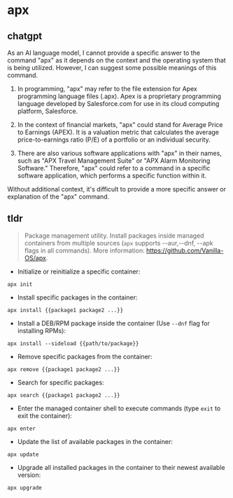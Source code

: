 # apx 
## chatgpt 
As an AI language model, I cannot provide a specific answer to the command "apx" as it depends on the context and the operating system that is being utilized. However, I can suggest some possible meanings of this command.

1. In programming, "apx" may refer to the file extension for Apex programming language files (.apx). Apex is a proprietary programming language developed by Salesforce.com for use in its cloud computing platform, Salesforce.

2. In the context of financial markets, "apx" could stand for Average Price to Earnings (APEX). It is a valuation metric that calculates the average price-to-earnings ratio (P/E) of a portfolio or an individual security.

3. There are also various software applications with "apx" in their names, such as "APX Travel Management Suite" or "APX Alarm Monitoring Software." Therefore, "apx" could refer to a command in a specific software application, which performs a specific function within it.

Without additional context, it's difficult to provide a more specific answer or explanation of the "apx" command. 

## tldr 
 
> Package management utility.
> Install packages inside managed containers from multiple sources (`apx` supports --aur,--dnf, --apk flags in all commands).
> More information: <https://github.com/Vanilla-OS/apx>.

- Initialize or reinitialize a specific container:

`apx init`

- Install specific packages in the container:

`apx install {{package1 package2 ...}}`

- Install a DEB/RPM package inside the container (Use `--dnf` flag for installing RPMs):

`apx install --sideload {{path/to/package}}`

- Remove specific packages from the container:

`apx remove {{package1 package2 ...}}`

- Search for specific packages:

`apx search {{package1 package2 ...}}`

- Enter the managed container shell to execute commands (type `exit` to exit the container):

`apx enter`

- Update the list of available packages in the container:

`apx update`

- Upgrade all installed packages in the container to their newest available version:

`apx upgrade`
